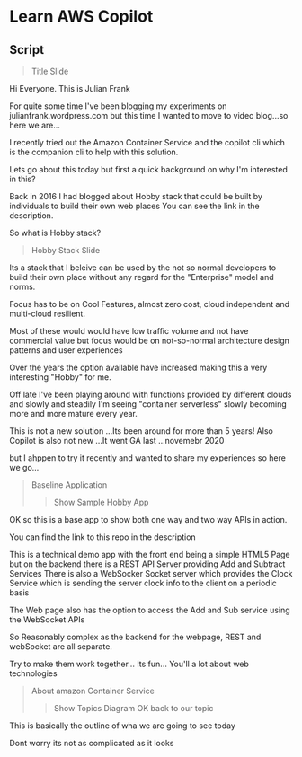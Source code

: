 # Learn AWS Copilot

## Script

> Title Slide

Hi Everyone. This is Julian Frank

For quite some time I've been blogging my experiments on julianfrank.wordpress.com but this time I wanted to move to video blog...so here we are...

I recently tried out the Amazon Container Service and the copilot cli which is the companion cli to help with this solution. 

Lets go about this today but first a quick background on why I'm interested in this?

Back in 2016 I had blogged about Hobby stack that could be built by individuals to build their own web places You can see the link in the description. 

So what is Hobby stack?

> Hobby Stack Slide

Its a stack that I beleive can be used by the not so normal developers to build their own place without any regard for the "Enterprise" model and norms. 

Focus has to be on Cool Features, almost zero cost, cloud independent and multi-cloud resilient. 

Most of these would would have low traffic volume and not have commercial value but focus would be on not-so-normal architecture design patterns and user experiences

Over the years the option available have increased making this a very interesting "Hobby" for me.

Off late I've been playing around with functions provided by different clouds and slowly and steadily I'm seeing "container serverless" slowly becoming more and more mature every year. 

This is not a new solution ...Its been around for more than 5 years! Also Copilot is also not new ...It went GA last ...novemebr 2020

but I ahppen to try it recently and wanted to share my experiences so here we go...

> Baseline Application
>> Show Sample Hobby App

OK so this is a base app to show both one way and two way APIs in action. 

You can find the link to this repo in the description

This is a technical demo app with the front end being a simple HTML5 Page but on the backend there is a REST API Server providing Add and Subtract Services
There is also a WebSocker Socket server which provides the Clock Service which is sending the server clock info to the client on a periodic basis

The Web page also has the option to access the Add and Sub service using the WebSocket APIs

So Reasonably complex as the backend for the webpage, REST and webSocket are all separate. 

Try to make them work together... Its fun... You'll a lot about web technologies

> About amazon Container Service
>> Show Topics Diagram
OK back to our topic

This is basically the outline of wha we are going to see today

Dont worry its not as complicated as it looks 

